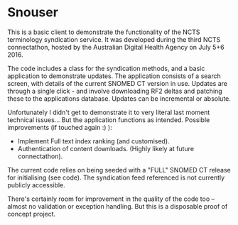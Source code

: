 # Snouser
This is a basic client to demonstrate the functionality of the NCTS terminology syndication service.
It was developed during the third NCTS connectathon, hosted by the Australian Digital Health Agency on July 5+6 2016.

The code includes a class for the syndication methods, and a basic application to demonstrate updates.
The application consists of a search screen, with details of the current SNOMED CT version in use.
Updates are through a single click - and involve downloading RF2 deltas and patching these to the applications database.
Updates can be incremental or absolute.

Unfortunately I didn't get to demonstrate it to very literal last moment technical issues... But the application functions as intended.
Possible improvements (if touched again :) ):
* Implement Full text index ranking (and customised).
* Authentication of content downloads. (Highly likely at future connectathon).

The current code relies on being seeded with a "FULL" SNOMED CT release for initialising (see code).
The syndication feed referenced is not currently publicly accessible.

There's certainly room for improvement in the quality of the code too – almost no validation or exception handling. But this is a disposable proof of concept project.

